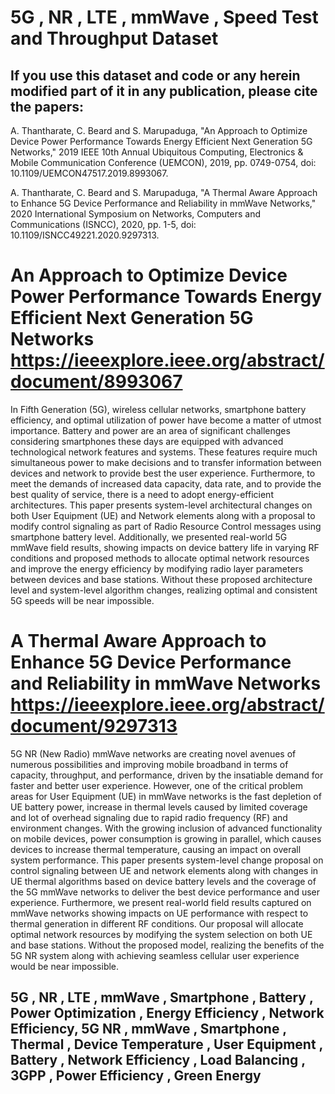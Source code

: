 
# 5G , NR , LTE , mmWave , Speed Test and Throughput Dataset

## If you use this dataset and code or any herein modified part of it in any publication, please cite the papers:

A. Thantharate, C. Beard and S. Marupaduga, "An Approach to Optimize Device Power Performance Towards Energy Efficient Next Generation 5G Networks," 2019 IEEE 10th Annual Ubiquitous Computing, Electronics & Mobile Communication Conference (UEMCON), 2019, pp. 0749-0754, doi: 10.1109/UEMCON47517.2019.8993067.

A. Thantharate, C. Beard and S. Marupaduga, "A Thermal Aware Approach to Enhance 5G Device Performance and Reliability in mmWave Networks," 2020 International Symposium on Networks, Computers and Communications (ISNCC), 2020, pp. 1-5, doi: 10.1109/ISNCC49221.2020.9297313.


# An Approach to Optimize Device Power Performance Towards Energy Efficient Next Generation 5G Networks https://ieeexplore.ieee.org/abstract/document/8993067
In Fifth Generation (5G), wireless cellular networks, smartphone battery efficiency, and optimal utilization of power have become a matter of utmost importance. Battery and power are an area of significant challenges considering smartphones these days are equipped with advanced technological network features and systems. These features require much simultaneous power to make decisions and to transfer information between devices and network to provide best the user experience. Furthermore, to meet the demands of increased data capacity, data rate, and to provide the best quality of service, there is a need to adopt energy-efficient architectures. This paper presents system-level architectural changes on both User Equipment (UE) and Network elements along with a proposal to modify control signaling as part of Radio Resource Control messages using smartphone battery level. Additionally, we presented real-world 5G mmWave field results, showing impacts on device battery life in varying RF conditions and proposed methods to allocate optimal network resources and improve the energy efficiency by modifying radio layer parameters between devices and base stations. Without these proposed architecture level and system-level algorithm changes, realizing optimal and consistent 5G speeds will be near impossible.

# A Thermal Aware Approach to Enhance 5G Device Performance and Reliability in mmWave Networks https://ieeexplore.ieee.org/abstract/document/9297313
5G NR (New Radio) mmWave networks are creating novel avenues of numerous possibilities and improving mobile broadband in terms of capacity, throughput, and performance, driven by the insatiable demand for faster and better user experience. However, one of the critical problem areas for User Equipment (UE) in mmWave networks is the fast depletion of UE battery power, increase in thermal levels caused by limited coverage and lot of overhead signaling due to rapid radio frequency (RF) and environment changes. With the growing inclusion of advanced functionality on mobile devices, power consumption is growing in parallel, which causes devices to increase thermal temperature, causing an impact on overall system performance. This paper presents system-level change proposal on control signaling between UE and network elements along with changes in UE thermal algorithms based on device battery levels and the coverage of the 5G mmWave networks to deliver the best device performance and user experience. Furthermore, we present real-world field results captured on mmWave networks showing impacts on UE performance with respect to thermal generation in different RF conditions. Our proposal will allocate optimal network resources by modifying the system selection on both UE and base stations. Without the proposed model, realizing the benefits of the 5G NR system along with achieving seamless cellular user experience would be near impossible.


## 5G , NR , LTE , mmWave , Smartphone , Battery , Power Optimization , Energy Efficiency , Network Efficiency, 5G NR , mmWave , Smartphone , Thermal , Device Temperature , User Equipment , Battery , Network Efficiency , Load Balancing , 3GPP , Power Efficiency , Green Energy
